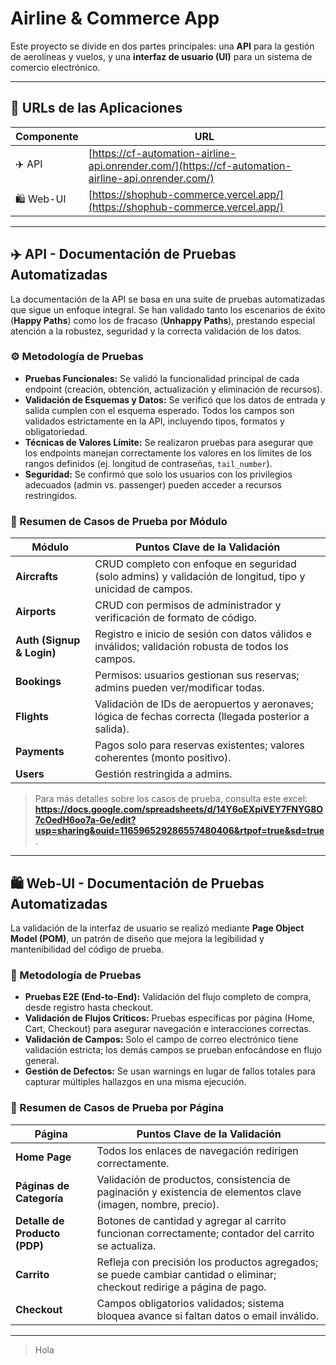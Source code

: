 # Airline & Commerce App

Este proyecto se divide en dos partes principales: una **API** para la gestión de aerolíneas y vuelos, y una **interfaz de usuario (UI)** para un sistema de comercio electrónico.

---

## 🔗 URLs de las Aplicaciones

| Componente | URL |
|------------|-----|
| ✈️ API     | [https://cf-automation-airline-api.onrender.com/](https://cf-automation-airline-api.onrender.com/) |
| 🛍️ Web-UI  | [https://shophub-commerce.vercel.app/](https://shophub-commerce.vercel.app/) |

---

## ✈️ API - Documentación de Pruebas Automatizadas

La documentación de la API se basa en una suite de pruebas automatizadas que sigue un enfoque integral. Se han validado tanto los escenarios de éxito (**Happy Paths**) como los de fracaso (**Unhappy Paths**), prestando especial atención a la robustez, seguridad y la correcta validación de los datos.

### ⚙️ Metodología de Pruebas

- **Pruebas Funcionales:** Se validó la funcionalidad principal de cada endpoint (creación, obtención, actualización y eliminación de recursos).  
- **Validación de Esquemas y Datos:** Se verificó que los datos de entrada y salida cumplen con el esquema esperado. Todos los campos son validados estrictamente en la API, incluyendo tipos, formatos y obligatoriedad.  
- **Técnicas de Valores Límite:** Se realizaron pruebas para asegurar que los endpoints manejan correctamente los valores en los límites de los rangos definidos (ej. longitud de contraseñas, `tail_number`).  
- **Seguridad:** Se confirmó que solo los usuarios con los privilegios adecuados (admin vs. passenger) pueden acceder a recursos restringidos.  

### 📝 Resumen de Casos de Prueba por Módulo

| Módulo          | Puntos Clave de la Validación |
|-----------------|-------------------------------|
| **Aircrafts**   | CRUD completo con enfoque en seguridad (solo admins) y validación de longitud, tipo y unicidad de campos. |
| **Airports**    | CRUD con permisos de administrador y verificación de formato de código. |
| **Auth (Signup & Login)** | Registro e inicio de sesión con datos válidos e inválidos; validación robusta de todos los campos. |
| **Bookings**    | Permisos: usuarios gestionan sus reservas; admins pueden ver/modificar todas. |
| **Flights**     | Validación de IDs de aeropuertos y aeronaves; lógica de fechas correcta (llegada posterior a salida). |
| **Payments**    | Pagos solo para reservas existentes; valores coherentes (monto positivo). |
| **Users**       | Gestión restringida a admins. |

> Para más detalles sobre los casos de prueba, consulta este excel: **https://docs.google.com/spreadsheets/d/14Y6oEXpiVEY7FNYG8O7cOedH6oo7a-Ge/edit?usp=sharing&ouid=116596529286557480406&rtpof=true&sd=true**.

---

## 🛍️ Web-UI - Documentación de Pruebas Automatizadas

La validación de la interfaz de usuario se realizó mediante **Page Object Model (POM)**, un patrón de diseño que mejora la legibilidad y mantenibilidad del código de prueba.

### 🎨 Metodología de Pruebas

- **Pruebas E2E (End-to-End):** Validación del flujo completo de compra, desde registro hasta checkout.  
- **Validación de Flujos Críticos:** Pruebas específicas por página (Home, Cart, Checkout) para asegurar navegación e interacciones correctas.  
- **Validación de Campos:** Solo el campo de correo electrónico tiene validación estricta; los demás campos se prueban enfocándose en flujo general.  
- **Gestión de Defectos:** Se usan warnings en lugar de fallos totales para capturar múltiples hallazgos en una misma ejecución.  

### 📝 Resumen de Casos de Prueba por Página

| Página                  | Puntos Clave de la Validación |
|-------------------------|-------------------------------|
| **Home Page**           | Todos los enlaces de navegación redirigen correctamente. |
| **Páginas de Categoría** | Validación de productos, consistencia de paginación y existencia de elementos clave (imagen, nombre, precio). |
| **Detalle de Producto (PDP)** | Botones de cantidad y agregar al carrito funcionan correctamente; contador del carrito se actualiza. |
| **Carrito**             | Refleja con precisión los productos agregados; se puede cambiar cantidad o eliminar; checkout redirige a página de pago. |
| **Checkout**            | Campos obligatorios validados; sistema bloquea avance si faltan datos o email inválido. |

---

> Hola
